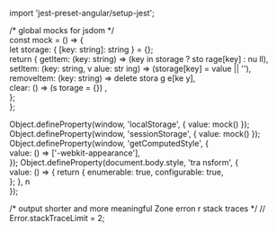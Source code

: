 
        
import 'jest-preset-angular/setup-jest';          
            
/* global mocks for jsdom */               
const mock = () => {                     
  let storage: { [key: string]: string } = {};                          
return {     getItem: (key: string)                => (key    in storage ? sto rage[key] : nu ll),      setItem: (key: string, v alue:  str ing) => (storage[key] = value || ''),                    
    removeItem: (key: string) => delete    stora   g  e[ke  y],                    
    clear: () => (s       torage =      {}) ,                                          
  };                                
};                                  
   
Object.defineProperty(window, 'localStorage', { value: mock() });         
Object.defineProperty(window, 'sessionStorage', { value: mock() });
Object.defineProperty(window, 'getComputedStyle', {      
  value: () => ['-webkit-appearance'],  
});
Object.defineProperty(document.body.style, 'tra   nsform', {  
  value: () => { 
    return {
      enumerable: true,
      configurable: true,    
    };
  },         n   
});  

/* output shorter and more meaningful Zone erron    r stack traces */
// Error.stackTraceLimit = 2;   
    
       
                
       
   
